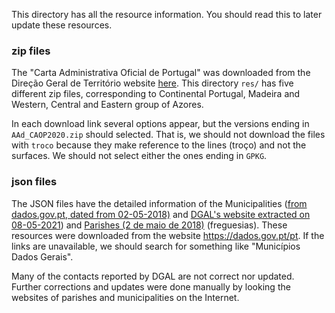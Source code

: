 This directory has all the resource information. You should read this to later update these resources.

### zip files

The "Carta Administrativa Oficial de Portugal" was downloaded from the Direção Geral de Território website [here](https://www.dgterritorio.gov.pt/dados-abertos).
This directory `res/` has five different zip files, corresponding to Continental Portugal, Madeira and Western, Central and Eastern group of Azores.

In each download link several options appear, but the versions ending in `AAd_CAOP2020.zip` should selected.
That is, we should not download the files with `troco` because they make reference to the lines (troço) and not the surfaces.
We should not select either the ones ending in `GPKG`.

### json files

The JSON files have the detailed information of the Municipalities ([from dados.gov.pt, dated from 02-05-2018)](https://dados.gov.pt/pt/datasets/municipios-dados-gerais/) and [DGAL's website extracted on 08-05-2021](http://www.portalautarquico.dgal.gov.pt/pt-PT/administracao-local/entidades-autarquicas/municipios/)) and [Parishes (2 de maio de 2018)](https://dados.gov.pt/pt/datasets/freguesias-dados-gerais/) (freguesias).
These resources were downloaded from the website https://dados.gov.pt/pt. If the links are unavailable, we should search for something like "Municípios Dados Gerais".

Many of the contacts reported by DGAL are not correct nor updated. Further corrections and updates were done manually by looking the websites of parishes and municipalities on the Internet.
